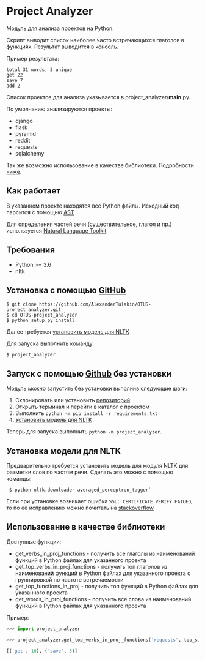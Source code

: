 # Project Analyzer
Модуль для анализа проектов на Python.

Скрипт выводит список наиболее часто встречающихся глаголов в функциях.
Результат выводится в консоль. 

Пример результата:

```
total 31 words, 3 unique
get 22
save 7
add 2
```
Список проектов для анализа указывается в project_analyzer/__main__.py. 

По умолчанию анализируются проекты:
* django
* flask
* pyramid
* reddit
* requests
* sqlalchemy

Так же возможно использование в качестве библиотеки. Подробности [ниже](#использование_в_качестве_библиотеки).

## Как работает

В указанном проекте находятся все Python файлы. 
Исходный код парсится с помощью [AST](https://docs.python.org/3/library/ast.html)

Для определения частей речи (существительное, глагол и пр.) используется [Natural Language Toolkit](http://www.nltk.org)

## Требования

* Python >= 3.6
* nltk 


## Установка с помощью [GitHub](https://github.com/AlexanderTulakin/OTUS-project_analyzer)
```
$ git clone https://github.com/AlexanderTulakin/OTUS-project_analyzer.git
$ cd OTUS-project_analyzer
$ python setup.py install
```
Далее требуется [установить модель для NLTK](#установка_модели_для_nltk)

Для запуска выполнить команду
```
$ project_analyzer
```

## Запуск с помощью [Github](https://github.com/AlexanderTulakin/OTUS-project_analyzer) без установки
Модуль можно запустить без установки выполнив следующие шаги:
1. Склонировать или установить [репозиторий](https://github.com/AlexanderTulakin/OTUS-project_analyzer)
2. Открыть терминал и перейти в каталог с проектом
3. Выполнить ```python -m pip install -r requirements.txt```
4. [Установить модель для NLTK](#установка_модели_для_nltk)

Теперь для запуска выполнить ```python -m project_analyzer```.


## Установка модели для NLTK
Предварительно требуется установить модель для модуля NLTK для разметки слов по частям речи.
Сделать это можно с помощью команды:

```shell
 $ python nltk.downloader averaged_perceptron_tagger`
```

Если при установке возникает ошибка `SSL: CERTIFICATE_VERIFY_FAILED`, то по её исправлению можно почитать на
[stackoverflow](https://stackoverflow.com/questions/41348621/ssl-error-downloading-nltk-data)

## Использование в качестве библиотеки

Доступные функции:
* get_verbs_in_proj_functions - получить все глаголы из наименований функций в Python файлах для указанного проекта
* get_top_verbs_in_proj_functions - получить топ глаголов из наименований функций в Python файлах для указанного проекта
    с группировкой по частоте встречаемости
* get_top_functions_in_proj - получить топ функций в Python файлах для указанного проекта
* get_words_in_proj_functions - получить все слова из наименований функций в Python файлах для указанного проекта

Пример:

```python
>>> import project_analyzer

>>> project_analyzer.get_top_verbs_in_proj_functions('requests', top_size=2)

[('get', 10), ('save', 5)]
